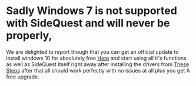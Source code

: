 # Sadly Windows 7 is not supported with SideQuest and will never be properly,

We are delighted to report though that you can get an official update to install windows 10 for absolutely free [Here](https://www.zdnet.com/article/heres-how-you-can-still-get-a-free-windows-10-upgrade/) and start using all it's functions as well as SideQuest itself right away after installing the drivers from [These Steps](https://sidequestvr.com/#/setup-howto) after that all should work perfectly with no issues at all plus you get A free upgrade.